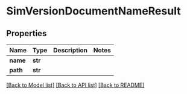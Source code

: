 # SimVersionDocumentNameResult


## Properties
Name | Type | Description | Notes
------------ | ------------- | ------------- | -------------
**name** | **str** |  | 
**path** | **str** |  | 

[[Back to Model list]](../README.md#documentation-for-models) [[Back to API list]](../README.md#documentation-for-api-endpoints) [[Back to README]](../README.md)


